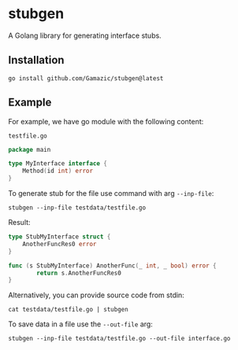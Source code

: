 # stubgen

A Golang library for generating interface stubs.

## Installation

```shell
go install github.com/Gamazic/stubgen@latest
```

## Example

For example, we have go module with the following content: 

`testfile.go`
```go
package main

type MyInterface interface {
	Method(id int) error
}
```

To generate stub for the file use command with arg `--inp-file`:

```shell
stubgen --inp-file testdata/testfile.go
```

Result:

```go
type StubMyInterface struct {
	AnotherFuncRes0 error
}

func (s StubMyInterface) AnotherFunc(_ int, _ bool) error {
        return s.AnotherFuncRes0
}
```

Alternatively, you can provide source code from stdin:

```shell
cat testdata/testfile.go | stubgen
```

To save data in a file use the `--out-file` arg:

```shell
stubgen --inp-file testdata/testfile.go --out-file interface.go
```
